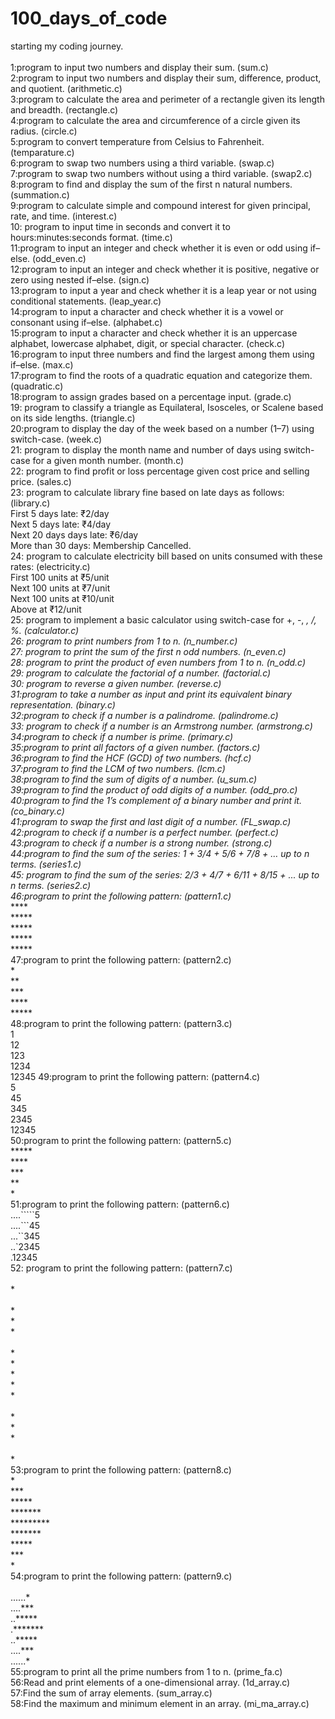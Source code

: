 # 100_days_of_code
starting my coding journey.                                                                                                                               
<br>1:program to input two numbers and display their sum.                                                                              (sum.c)
<br>2:program to input two numbers and display their sum, difference, product, and quotient.                                           (arithmetic.c)
<br>3:program to calculate the area and perimeter of a rectangle given its length and breadth.                                         (rectangle.c)
<br>4:program to calculate the area and circumference of a circle given its radius.                                                    (circle.c)
<br>5:program to convert temperature from Celsius to Fahrenheit.                                                                       (temparature.c)
<br>6:program to swap two numbers using a third variable.                                                                              (swap.c)
<br>7:program to swap two numbers without using a third variable.                                                                      (swap2.c)
<br>8:program to find and display the sum of the first n natural numbers.                                                              (summation.c)
<br>9:program to calculate simple and compound interest for given principal, rate, and time.                                           (interest.c)
<br>10: program to input time in seconds and convert it to hours:minutes:seconds format.                                               (time.c)
<br>11:program to input an integer and check whether it is even or odd using if–else.                                                  (odd_even.c)
<br>12:program to input an integer and check whether it is positive, negative or zero using nested if–else.                            (sign.c)
<br>13:program to input a year and check whether it is a leap year or not using conditional statements.                                (leap_year.c)
<br>14:program to input a character and check whether it is a vowel or consonant using if–else.                                        (alphabet.c)
<br>15:program to input a character and check whether it is an uppercase alphabet, lowercase alphabet, digit, or special character.    (check.c)
<br>16:program to input three numbers and find the largest among them using if–else.                                                   (max.c)
<br>17:program to find the roots of a quadratic equation and categorize them.                                                          (quadratic.c)
<br>18:program to assign grades based on a percentage input.                                                                           (grade.c)
<br>19: program to classify a triangle as Equilateral, Isosceles, or Scalene based on its side lengths.                                (triangle.c)
<br>20:program to display the day of the week based on a number (1–7) using switch-case.                                               (week.c)
<br>21: program to display the month name and number of days using switch-case for a given month number.                               (month.c)
 <br>22: program to find profit or loss percentage given cost price and selling price.                                                 (sales.c)
 <br>23: program to calculate library fine based on late days as follows:                                                              (library.c)                                                    
           First 5 days late: ₹2/day
  <br>            Next 5 days late: ₹4/day
    <br>          Next 20 days days late: ₹6/day
    <br>          More than 30 days: Membership Cancelled.
 <br>24: program to calculate electricity bill based on units consumed with these rates:                                               (electricity.c)                                                       
            First 100 units at ₹5/unit
    <br>     Next 100 units at ₹7/unit
    <br>     Next 100 units at ₹10/unit
 <br>        Above at ₹12/unit
 <br>25: program to implement a basic calculator using switch-case for +, -, *, /, %.                                                  (calculator.c)         
26: program to print numbers from 1 to n.                                                                                              (n_number.c)    
27: program to print the sum of the first n odd numbers.                                                                               (n_even.c)      
28: program to print the product of even numbers from 1 to n.                                                                          (n_odd.c)        
29: program to calculate the factorial of a number.                                                                                    (factorial.c)         
30: program to reverse a given number.                                                                                                 (reverse.c)                    
 31:program to take a number as input and print its equivalent binary representation.                                                  (binary.c)
 <br>32:program to check if a number is a palindrome.                                                                                  (palindrome.c)
 <br>33: program to check if a number is an Armstrong number.                                                                          (armstrong.c)
 <br>34:program to check if a number is prime.                                                                                         (primary.c)
 <br>35:program to print all factors of a given number.                                                                                (factors.c)
 <br>36:program to find the HCF (GCD) of two numbers.                                                                                  (hcf.c)
 <br>37:program to find the LCM of two numbers.                                                                                        (lcm.c)
 <br>38:program to find the sum of digits of a number.                                                                                 (u_sum.c)
 <br>39:program to find the product of odd digits of a number.                                                                         (odd_pro.c) 
 <br>40:program to find the 1’s complement of a binary number and print it.                                                            (co_binary.c)
<br>41:program to swap the first and last digit of a number.                                                                           (FL_swap.c)
<br>42:program to check if a number is a perfect number.                                                                               (perfect.c)
<br>43:program to check if a number is a strong number.                                                                                (strong.c)
<br>44:program to find the sum of the series: 1 + 3/4 + 5/6 + 7/8 + … up to n terms.                                                   (series1.c)
<br>45: program to find the sum of the series: 2/3 + 4/7 + 6/11 + 8/15 + ... up to n terms.                                            (series2.c)
<br>46:program to print the following pattern:                                                                                         (pattern1.c)
<br>*****
<br>*****
<br>*****
<br>*****
<br>*****
<br>47:program to print the following pattern:                                                                                         (pattern2.c)
<br>*
<br>**
<br>***
<br>****
<br>*****
<br>48:program to print the following pattern:                                                                                         (pattern3.c)
<br>1
<br>12
<br>123
<br>1234
<br>12345
49:program to print the following pattern:                                                                                             (pattern4.c)
<br>5
<br>45
<br>345
<br>2345
<br>12345
<br>50:program to print the following pattern:                                                                                         (pattern5.c)
<br>*****
<br>****
<br>***
<br>**
<br>*
<br>51:program to print the following pattern:                                                                                         (pattern6.c) 
<br>....`````5
<br>....```45
<br>...``345
<br>..`2345
<br>.12345
<br>52: program to print the following pattern:                                                                                        (pattern7.c)
<br>
<br>*
<br>
<br>*
<br>*
<br>*
<br>
<br>*
<br>*
<br>*
<br>*
<br>*
<br>
<br>*
<br>*
<br>*
<br>
<br>*
<br>53:program to print the following pattern:                                                                                         (pattern8.c)
<br>*
<br>***
<br>*****
<br>*******
<br>*********
<br>*******
<br>*****
<br>***
<br>*
<br>54:program to print the following pattern:                                                                                          (pattern9.c)
<br><br>......*
<br>....***
<br>..*****
<br>.*******
<br>..*****
<br>....***
<br>......*
<br>55:program to print all the prime numbers from 1 to n.                                                                              (prime_fa.c)
<br>56:Read and print elements of a one-dimensional array.                                                                              (1d_array.c)
<br>57:Find the sum of array elements.                                                                                                  (sum_array.c)
<br>58:Find the maximum and minimum element in an array.                                                                                (mi_ma_array.c)
